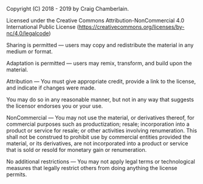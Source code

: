 Copyright (C) 2018 - 2019 by Craig Chamberlain.

Licensed under the Creative Commons Attribution-NonCommercial 4.0 International Public License (https://creativecommons.org/licenses/by-nc/4.0/legalcode)

Sharing is permitted — users may copy and redistribute the material in any medium or format.

Adaptation is permitted — users may remix, transform, and build upon the material.

Attribution — You must give appropriate credit, provide a link to the license, and indicate if changes were made.

You may do so in any reasonable manner, but not in any way that suggests the licensor endorses you or your use.

NonCommercial — You may not use the material, or derivatives thereof, for commercial purposes such as productization; resale; incorporation into a product or service for resale; or other activities involving renumeration. This shall not be construed to prohibit use by commercial entities provided the material, or its derivatives, are not incorporated into a product or service that is sold or resold for monetary gain or renumeration.

No additional restrictions — You may not apply legal terms or technological measures that legally restrict others from doing anything the license permits.
